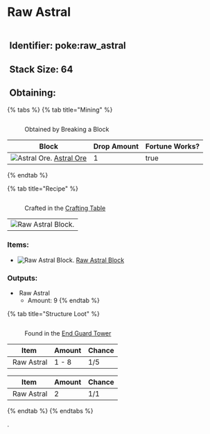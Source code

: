 # Raw Astral

<figure><img src="https://github.com/user-attachments/assets/27891a4d-5b2c-4aef-9b1f-0626acd7e443" alt=""><figcaption></figcaption></figure>

## <img src="https://minecraft.wiki/images/Name_Tag_JE2_BE2.png?cbdc1" alt="" data-size="line"> Identifier: poke:raw\_astral <a href="#identifier" id="identifier"></a>

## <img src="https://minecraft.wiki/images/Light_Gray_Bundle_JE1_BE1.png?b552e" alt="" data-size="line"> Stack Size: 64

## <img src="https://minecraft.wiki/images/thumb/Crafting_Table_JE4_BE3.png/150px-Crafting_Table_JE4_BE3.png?5767f" alt="" data-size="line"> Obtaining:

{% tabs %}
{% tab title="Mining" %}
<figure><img src="https://github.com/user-attachments/assets/d1e653c0-4330-48e7-afc4-19c7eb52cb95" alt=""><figcaption><p>Obtained by Breaking a Block</p></figcaption></figure>

<table><thead><tr><th>Block</th><th>Drop Amount</th><th data-type="checkbox">Fortune Works?</th></tr></thead><tbody><tr><td><img src="https://github.com/user-attachments/assets/d2d358bf-1649-4a69-93d1-860b5c3e533f" alt="Astral Ore." data-size="line"> <a href="../../blocks/ores/end-ores/astral-ore.md">Astral Ore</a></td><td>1</td><td>true</td></tr></tbody></table>
{% endtab %}

{% tab title="Recipe" %}
<figure><img src="https://minecraft.wiki/images/thumb/Crafting_Table_JE4_BE3.png/150px-Crafting_Table_JE4_BE3.png?5767f" alt=""><figcaption><p>Crafted in the <a href="https://minecraft.wiki/w/Crafting_Table">Crafting Table</a></p></figcaption></figure>

|                                                                                                       |
| :---------------------------------------------------------------------------------------------------: |
| ![Raw Astral Block.](https://github.com/user-attachments/assets/0fbdda80-41e4-4426-aa6d-017f0456eeae) |

### Items:

* <img src="https://github.com/user-attachments/assets/0fbdda80-41e4-4426-aa6d-017f0456eeae" alt="Raw Astral Block." data-size="line"> [Raw Astral Block](../../blocks/raw-ore-blocks/block-of-raw-astral.md)

### Outputs:

* <img src="https://github.com/user-attachments/assets/27891a4d-5b2c-4aef-9b1f-0626acd7e443" alt="" data-size="line"> Raw Astral
  * Amount: 9
{% endtab %}

{% tab title="Structure Loot" %}
<figure><img src="https://github.com/user-attachments/assets/5343169a-ca09-4e79-b623-7efddc0a2fac" alt=""><figcaption><p>Found in the <a href="../../sturctures/end-guard-tower.md">End Guard Tower</a></p></figcaption></figure>

| Item                                                                                                                           | Amount | Chance |
| ------------------------------------------------------------------------------------------------------------------------------ | ------ | ------ |
| <img src="https://github.com/user-attachments/assets/27891a4d-5b2c-4aef-9b1f-0626acd7e443" alt="" data-size="line"> Raw Astral | 1 - 8  | 1/5    |

| Item                                                                                                                           | Amount | Chance |
| ------------------------------------------------------------------------------------------------------------------------------ | ------ | ------ |
| <img src="https://github.com/user-attachments/assets/27891a4d-5b2c-4aef-9b1f-0626acd7e443" alt="" data-size="line"> Raw Astral | 2      | 1/1    |
{% endtab %}
{% endtabs %}

.
